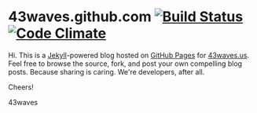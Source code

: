 # 43waves.github.com [![Build Status](https://secure.travis-ci.org/43waves/43waves.github.com.png)](http://travis-ci.org/43waves/43waves.github.com) [![Code Climate](https://codeclimate.com/badge.png)](https://codeclimate.com/github/43waves/43waves.github.com)

Hi. This is a [Jekyll](http://github.com/mojombo/jekyll)-powered blog hosted on
[GitHub Pages](http://pages.github.com/) for [43waves.us](http://43waves.us).
Feel free to browse the source, fork, and post your own compelling blog posts.
Because sharing is caring. We're developers, after all.

Cheers!

43waves
